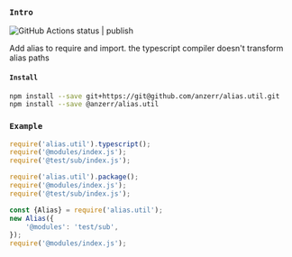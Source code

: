 
### `Intro`
![GitHub Actions status | publish](https://github.com/anzerr/alias.util/workflows/publish/badge.svg)

Add alias to require and import. the typescript compiler doesn't transform alias paths

#### `Install`
``` bash
npm install --save git+https://git@github.com/anzerr/alias.util.git
npm install --save @anzerr/alias.util
```

### `Example`
``` javascript
require('alias.util').typescript();
require('@modules/index.js');
require('@test/sub/index.js');

require('alias.util').package();
require('@modules/index.js');
require('@test/sub/index.js');

const {Alias} = require('alias.util');
new Alias({
	'@modules': 'test/sub',
});
require('@modules/index.js');
```